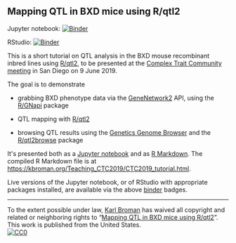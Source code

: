 ## Mapping QTL in BXD mice using R/qtl2

Jupyter notebook: [![Binder](http://mybinder.org/badge_logo.svg)](http://mybinder.org/v2/gh/kbroman/Teaching_CTC2019/master?filepath=CTC2019_tutorial.ipynb)

RStudio: [![Binder](http://mybinder.org/badge_logo.svg)](https://mybinder.org/v2/gh/kbroman/FruitSnacksBinder/master?urlpath=rstudio)


This is a short tutorial on QTL analysis in the BXD mouse recombinant
inbred lines using [R/qtl2](https://kbroman.org/qtl2), to be presented
at the [Complex Trait Community meeting](http://ratgenes.org/ctc2019/)
in San Diego on 9 June 2019.

The goal is to demonstrate

- grabbing BXD phenotype data via the
[GeneNetwork2](http://gn2.genenetwork.org) API, using the
[R/GNapi](https://github.com/rqtl/GNapi) package

- QTL mapping with [R/qtl2](https://kbroman.org/qtl2)

- browsing QTL results using the [Genetics Genome
  Browser](https://github.com/chfi/purescript-genome-browser) and the
  [R/qtl2browse](https://github.com/rqtl/qtl2browse) package

It's presented both as a [Jupyter notebook](CTC2019_tutorial.ipynb)
and as [R Markdown](CTC2019_tutorial.Rmd). The compiled R Markdown
file is at
<https://kbroman.org/Teaching_CTC2019/CTC2019_tutorial.html>.

Live versions of the Jupyter notebook, or of RStudio with appropriate
packages installed, are available via the above
[binder](https://gke.mybinder.org/) badges.


---

To the extent possible under law,
[Karl Broman](https://github.com/kbroman) has waived all copyright and
related or neighboring rights to
&ldquo;[Mapping QTL in BXD mice using R/qtl2](https://github.com/kbroman/Teaching_CTC2019)&rdquo;.
This work is published from the United States.
<br/>
[![CC0](http://i.creativecommons.org/p/zero/1.0/88x31.png)](http://creativecommons.org/publicdomain/zero/1.0/)
